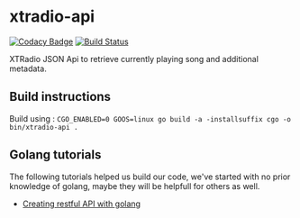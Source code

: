 # xtradio-api

[![Codacy Badge](https://api.codacy.com/project/badge/Grade/4f18592c47374d23982426853fb9a6ad)](https://app.codacy.com/app/puck/xtradio-api?utm_source=github.com&utm_medium=referral&utm_content=xtradio/xtradio-api&utm_campaign=badger)
[![Build Status](https://github.com/xtradio/xtradio-api/workflows/build/badge.svg?branch=master)](https://github.com/xtradio/xtradio-api/actions)

XTRadio JSON Api to retrieve currently playing song and additional metadata.

## Build instructions

Build using :
``` CGO_ENABLED=0 GOOS=linux go build -a -installsuffix cgo -o bin/xtradio-api . ```

## Golang tutorials

The following tutorials helped us build our code, we've started with no prior knowledge of golang, maybe they will be helpfull for others as well.

* [Creating restful API with golang](https://tutorialedge.net/post/golang/creating-restful-api-with-golang/)
